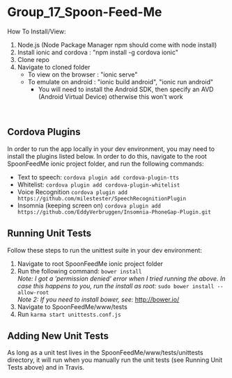 # Group_17_Spoon-Feed-Me </br>

How To Install/View: </br>
1. Node.js (Node Package Manager npm should come with node install) </br>
2. Install ionic and cordova : "npm install -g cordova ionic" </br>
3. Clone repo </br>
4. Navigate to cloned folder </br>
    - To view on the browser : "ionic serve" </br>
    - To emulate on android  : "ionic build android", "ionic run android" </br>
        - You will need to install the Android SDK, then specify an AVD (Android Virtual Device) otherwise this won't work
</br>

## Cordova Plugins </br>
In order to run the app locally in your dev environment, you may need to install the plugins listed below. In order to do this, navigate to the root SpoonFeedMe ionic project folder, and run the following commands:

* Text to speech: ```cordova plugin add cordova-plugin-tts```
* Whitelist: ```cordova plugin add cordova-plugin-whitelist```
* Voice Recognition ```cordova plugin add https://github.com/milestester/SpeechRecognitionPlugin```
* Insomnia (keeping screen on) ```cordova plugin add https://github.com/EddyVerbruggen/Insomnia-PhoneGap-Plugin.git```

## Running Unit Tests </br>

Follow these steps to run the unittest suite in your dev environment:

1. Navigate to root SpoonFeedMe ionic project folder
2. Run the following command: ```bower install```</br>
*Note: I got a 'permission denied' error when I tried running the above. In case this happens to you, run the install as root:* ```sudo bower install --allow-root```</br>
*Note 2: If you need to install bower, see:* http://bower.io/
3. Navigate to SpoonFeedMe/www/tests
4. Run ```karma start unittests.conf.js```

## Adding New Unit Tests </br>
As long as a unit test lives in the SpoonFeedMe/www/tests/unittests directory, it will run when you manually run the unit tests (see Running Unit Tests above) and in Travis.
